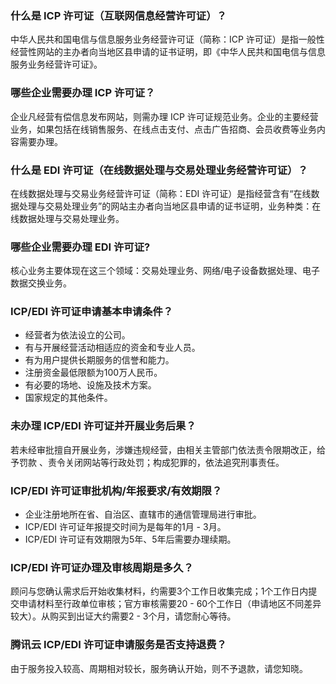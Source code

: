 
### 什么是 ICP 许可证（互联网信息经营许可证）？
中华人民共和国电信与信息服务业务经营许可证（简称：ICP 许可证）是指一般性经营性网站的主办者向当地区县申请的证书证明，即《中华人民共和国电信与信息服务业务经营许可证》。 

###  哪些企业需要办理 ICP 许可证？
企业凡经营有偿信息发布网站，则需办理 ICP 许可证规范业务。企业的主要经营业务，如果包括在线销售服务、在线点击支付、点击广告招商、会员收费等业务内容需要办理。


### 什么是 EDI 许可证（在线数据处理与交易处理业务经营许可证）？
在线数据处理与交易业务经营许可证（简称：EDI 许可证）是指经营含有“在线数据处理与交易处理业务”的网站主办者向当地区县申请的证书证明，业务种类：在线数据处理与交易处理业务。

### 哪些企业需要办理 EDI 许可证?
核心业务主要体现在这三个领域：交易处理业务、网络/电子设备数据处理、电子数据交换业务。



### ICP/EDI 许可证申请基本申请条件？

- 经营者为依法设立的公司。
- 有与开展经营活动相适应的资金和专业人员。
- 有为用户提供长期服务的信誉和能力。
- 注册资金最低限额为100万人民币。
- 有必要的场地、设施及技术方案。
- 国家规定的其他条件。

 

###  未办理 ICP/EDI 许可证并开展业务后果？
若未经审批擅自开展业务，涉嫌违规经营，由相关主管部门依法责令限期改正，给予罚款 、责令关闭网站等行政处罚；构成犯罪的，依法追究刑事责任。

 

###  ICP/EDI 许可证审批机构/年报要求/有效期限？
- 企业注册地所在省、自治区、直辖市的通信管理局进行审批。
- ICP/EDI 许可证年报提交时间为是每年的1月 - 3月。
- ICP/EDI 许可证有效期限为5年、5年后需要办理续期。

 

###  ICP/EDI 许可证办理及审核周期是多久？
顾问与您确认需求后开始收集材料，约需要3个工作日收集完成；1个工作日内提交申请材料至行政单位审核；官方审核需要20 - 60个工作日（申请地区不同差异较大）。从购买到出证大约需要2 - 3个月，请您耐心等待。



###  腾讯云 ICP/EDI 许可证申请服务是否支持退费？
由于服务投入较高、周期相对较长，服务确认开始，则不予退款，请您知晓。

 

